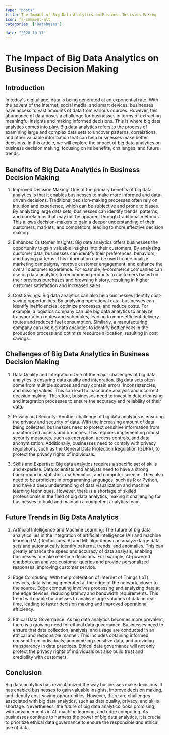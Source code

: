 ```yaml
---
type: "posts"
title: The Impact of Big Data Analytics on Business Decision Making
icon: fa-comment-alt
categories: ["Databases"]

date: "2020-10-17"
---
```




# The Impact of Big Data Analytics on Business Decision Making

## Introduction

In today's digital age, data is being generated at an exponential rate. With the advent of the internet, social media, and smart devices, businesses have access to vast amounts of data from various sources. However, this abundance of data poses a challenge for businesses in terms of extracting meaningful insights and making informed decisions. This is where big data analytics comes into play. Big data analytics refers to the process of examining large and complex data sets to uncover patterns, correlations, and other valuable information that can help businesses make better decisions. In this article, we will explore the impact of big data analytics on business decision making, focusing on its benefits, challenges, and future trends.

## Benefits of Big Data Analytics in Business Decision Making

1. Improved Decision Making: One of the primary benefits of big data analytics is that it enables businesses to make more informed and data-driven decisions. Traditional decision-making processes often rely on intuition and experience, which can be subjective and prone to biases. By analyzing large data sets, businesses can identify trends, patterns, and correlations that may not be apparent through traditional methods. This allows decision-makers to gain a deeper understanding of their customers, markets, and competitors, leading to more effective decision making.

2. Enhanced Customer Insights: Big data analytics offers businesses the opportunity to gain valuable insights into their customers. By analyzing customer data, businesses can identify their preferences, behaviors, and buying patterns. This information can be used to personalize marketing campaigns, improve customer engagement, and enhance the overall customer experience. For example, e-commerce companies can use big data analytics to recommend products to customers based on their previous purchases and browsing history, resulting in higher customer satisfaction and increased sales.

3. Cost Savings: Big data analytics can also help businesses identify cost-saving opportunities. By analyzing operational data, businesses can identify inefficiencies, optimize processes, and reduce costs. For example, a logistics company can use big data analytics to analyze transportation routes and schedules, leading to more efficient delivery routes and reduced fuel consumption. Similarly, a manufacturing company can use big data analytics to identify bottlenecks in the production process and optimize resource allocation, resulting in cost savings.

## Challenges of Big Data Analytics in Business Decision Making

1. Data Quality and Integration: One of the major challenges of big data analytics is ensuring data quality and integration. Big data sets often come from multiple sources and may contain errors, inconsistencies, and missing values. This can lead to inaccurate analysis and incorrect decision making. Therefore, businesses need to invest in data cleansing and integration processes to ensure the accuracy and reliability of their data.

2. Privacy and Security: Another challenge of big data analytics is ensuring the privacy and security of data. With the increasing amount of data being collected, businesses need to protect sensitive information from unauthorized access and breaches. This requires implementing robust security measures, such as encryption, access controls, and data anonymization. Additionally, businesses need to comply with privacy regulations, such as the General Data Protection Regulation (GDPR), to protect the privacy rights of individuals.

3. Skills and Expertise: Big data analytics requires a specific set of skills and expertise. Data scientists and analysts need to have a strong background in statistics, mathematics, and computer science. They also need to be proficient in programming languages, such as R or Python, and have a deep understanding of data visualization and machine learning techniques. However, there is a shortage of skilled professionals in the field of big data analytics, making it challenging for businesses to build and maintain a competent analytics team.

## Future Trends in Big Data Analytics

1. Artificial Intelligence and Machine Learning: The future of big data analytics lies in the integration of artificial intelligence (AI) and machine learning (ML) techniques. AI and ML algorithms can analyze large data sets and automatically identify patterns, trends, and anomalies. This can greatly enhance the speed and accuracy of data analysis, enabling businesses to make real-time decisions. For example, AI-powered chatbots can analyze customer queries and provide personalized responses, improving customer service.

2. Edge Computing: With the proliferation of Internet of Things (IoT) devices, data is being generated at the edge of the network, closer to the source. Edge computing involves processing and analyzing data at the edge devices, reducing latency and bandwidth requirements. This trend will enable businesses to analyze large volumes of data in real-time, leading to faster decision making and improved operational efficiency.

3. Ethical Data Governance: As big data analytics becomes more prevalent, there is a growing need for ethical data governance. Businesses need to ensure that data collection, analysis, and usage are conducted in an ethical and responsible manner. This includes obtaining informed consent from individuals, anonymizing sensitive data, and providing transparency in data practices. Ethical data governance will not only protect the privacy rights of individuals but also build trust and credibility with customers.

## Conclusion

Big data analytics has revolutionized the way businesses make decisions. It has enabled businesses to gain valuable insights, improve decision making, and identify cost-saving opportunities. However, there are challenges associated with big data analytics, such as data quality, privacy, and skills shortage. Nevertheless, the future of big data analytics looks promising, with advancements in AI, machine learning, and edge computing. As businesses continue to harness the power of big data analytics, it is crucial to prioritize ethical data governance to ensure the responsible and ethical use of data.